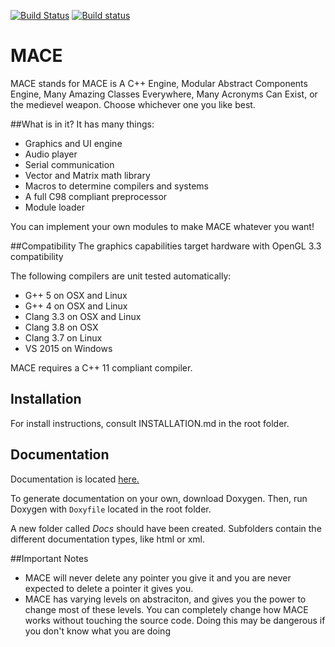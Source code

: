 [![Build Status](https://travis-ci.org/liavt/MACE.svg?branch=master)](https://travis-ci.org/liavt/MACE)
[![Build status](https://ci.appveyor.com/api/projects/status/dovlvxm1xrg5bewc?svg=true)](https://ci.appveyor.com/project/liavt/mace)

# MACE
MACE stands for MACE is A C++ Engine, Modular Abstract Components Engine, Many Amazing Classes Everywhere, Many Acronyms Can Exist, or the medievel weapon. Choose whichever one you like best.

##What is in it?
It has many things:
* Graphics and UI engine
* Audio player
* Serial communication
* Vector and Matrix math library
* Macros to determine compilers and systems
* A full C98 compliant preprocessor
* Module loader

You can implement your own modules to make MACE whatever you want!

##Compatibility
The graphics capabilities target hardware with OpenGL 3.3 compatibility

The following compilers are unit tested automatically:
* G++ 5 on OSX and Linux
* G++ 4 on OSX and Linux
* Clang 3.3 on OSX and Linux
* Clang 3.8 on OSX
* Clang 3.7 on Linux
* VS 2015 on Windows

MACE requires a C++ 11 compliant compiler.

## Installation

For install instructions, consult INSTALLATION.md in the root folder.

## Documentation

Documentation is located [here.](https://liavt.github.io/MACE/html/index.html)

To generate documentation on your own, download Doxygen. Then, run Doxygen with `Doxyfile` located in the root folder.

A new folder called *Docs* should have been created. Subfolders contain the different documentation types, like html or xml.

##Important Notes
* MACE will never delete any pointer you give it and you are never expected to delete a pointer it gives you.
* MACE has varying levels on abstraciton, and gives you the power to change most of these levels. You can completely change how MACE works without touching the source code. Doing this may be dangerous if you don't know what you are doing
